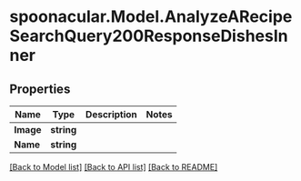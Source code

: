 # spoonacular.Model.AnalyzeARecipeSearchQuery200ResponseDishesInner

## Properties

Name | Type | Description | Notes
------------ | ------------- | ------------- | -------------
**Image** | **string** |  | 
**Name** | **string** |  | 

[[Back to Model list]](../README.md#documentation-for-models) [[Back to API list]](../README.md#documentation-for-api-endpoints) [[Back to README]](../README.md)


